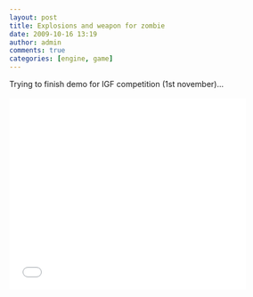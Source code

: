 ```yaml
---
layout: post
title: Explosions and weapon for zombie
date: 2009-10-16 13:19
author: admin
comments: true
categories: [engine, game]
---
```

Trying to finish demo for IGF competition (1st november)...<br /><br /><object width="425" height="344"><param name="movie" value="//www.youtube.com/v/4GKm21eshm4&hl=ru&fs=1&"></param><param name="allowFullScreen" value="true"></param><param name="allowscriptaccess" value="always"></param><embed src="//www.youtube.com/v/4GKm21eshm4&hl=ru&fs=1&" type="application/x-shockwave-flash" allowscriptaccess="always" allowfullscreen="true" width="425" height="344"></embed></object>
